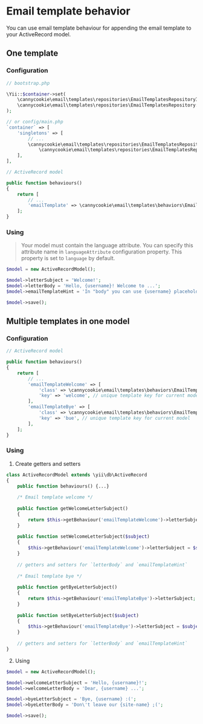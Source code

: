 Email template behavior
=======================

You can use email template behaviour for appending the email template to
your ActiveRecord model.

## One template

### Configuration

```php
// bootstrap.php

\Yii::$container->set(
    \cannycookie\email\templates\repositories\EmailTemplatesRepositoryInterface::class,
    \cannycookie\email\templates\repositories\EmailTemplatesRepository::class
);

// or config/main.php
`container` => [
    'singletons' => [
        // ...
        \cannycookie\email\templates\repositories\EmailTemplatesRepositoryInterface::class =>
            \cannycookie\email\templates\repositories\EmailTemplatesRepository::class,
    ],
],
```

```php
// ActiveRecord model

public function behaviours()
{
    return [
        // ...
        'emailTemplate' => \cannycookie\email\templates\behaviors\EmailTemplateBehavior::class,
    ];
}
```

### Using

> Your model must contain the language attribute. You can specify this attribute name
> in `languageAttribute` configuration property. This property is set to `language` by default.

```php
$model = new ActiveRecordModel();

$model->letterSubject = 'Welcome!';
$model->letterBody = 'Hello, {username}! Welcome to ...';
$model->emailTemplateHint = 'In "body" you can use {username} placeholder';

$model->save();
```

## Multiple templates in one model

### Configuration

```php
// ActiveRecord model

public function behaviours()
{
    return [
        // ...
        'emailTemplateWelcome' => [
            'class' => \cannycookie\email\templates\behaviors\EmailTemplateBehavior::class,
            'key' => 'welcome', // unique template key for current model
        ],
        'emailTemplateBye' => [
            'class' => \cannycookie\email\templates\behaviors\EmailTemplateBehavior::class,
            'key' => 'bue', // unique template key for current model
        ],
    ];
}
```

### Using

1. Create getters and setters
```php
class ActiveRecordModel extends \yii\db\ActiveRecord
{
    public function behaviours() {...}
    
    /* Email template welcome */
    
    public function getWelcomeLetterSubject()
    {
        return $this->getBehaviour('emailTemplateWelcome')->letterSubject;
    }
    
    public function setWelcomeLetterSubject($subject)
    {
        $this->getBehaviour('emailTemplateWelcome')->letterSubject = $subject;
    }
    
    // getters and setters for `letterBody` and `emailTemplateHint`
    
    /* Email template bye */
    
    public function getByeLetterSubject()
    {
        return $this->getBehaviour('emailTemplateBye')->letterSubject;
    }
    
    public function setByeLetterSubject($subject)
    {
        $this->getBehaviour('emailTemplateBye')->letterSubject = $subject;
    }
    
    // getters and setters for `letterBody` and `emailTemplateHint`
}
```

2. Using
```php
$model = new ActiveRecordModel();

$model->welcomeLetterSubject = 'Hello, {username}!';
$model->welcomeLetterBody = 'Dear, {username} ...';

$model->byeLetterSubject = 'Bye, {username} :(';
$model->byeLetterBody = 'Don\'t leave our {site-name} ;(';

$model->save();
```
